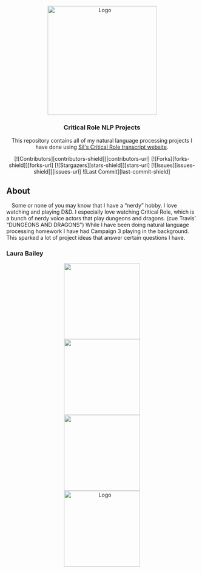 <div id="top"></div>

<!-- Critical Role Logo -->
<br />
<div align="center">
  <img src="" alt="Logo" height="287">


<h3 align="center">Critical Role NLP Projects</h3>

  <p align="center">
    This repository contains all of my natural language processing projects I have done using  <a href="https://kryogenix.org/crsearch/">Sil's Critical Role transcript website</a>.

  </p>
  
  
<!-- PROJECT SHIELDS -->
[![Contributors][contributors-shield]][contributors-url]
[![Forks][forks-shield]][forks-url]
[![Stargazers][stars-shield]][stars-url]
[![Issues][issues-shield]][issues-url]
![Last Commit][last-commit-shield]

<!-- ABOUT THE REPO -->
<h2 align="left">About</h2>
<p align="left">
&emsp;Some or none of you may know that I have a “nerdy” hobby. I love watching and playing D&D. I especially love watching Critical Role, which is a bunch of nerdy voice actors that play dungeons and dragons. (cue Travis’ “DUNGEONS AND DRAGONS”) While I have been doing natural language processing homework I have had Campaign 3 playing in the background. This sparked a lot of project ideas that answer certain questions I have.
  
  
<h3 align="left">Laura Bailey</h3>
  <div class="row">
  <div class="column">
    <img src="https://i.pinimg.com/564x/24/d5/41/24d541acd791ae61a09b82ec5d7236b0.jpg" height="200">
  </div>
  <div class="column">
    <img src="https://i.pinimg.com/originals/02/bd/a0/02bda013eb2d853b4277d969773d814c.jpg" height="200">
  </div>
  <div class="column">
    <img src="https://444vno15v5re20btub322y5h-wpengine.netdna-ssl.com/wp-content/uploads/2020/11/Lemongrace-@lemongraceful.jpg" height="200">
  </div>
</div>
  <img src="https://pbs.twimg.com/media/FDXPaTKVIAM9P5N?format=jpg&name=small" alt="Logo" height="200">
